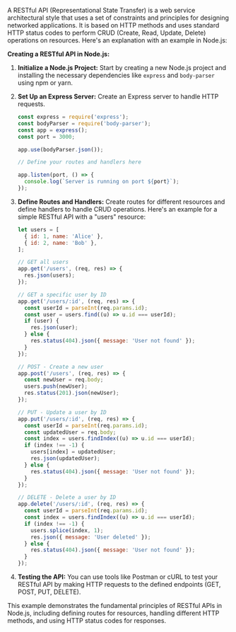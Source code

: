 A RESTful API (Representational State Transfer) is a web service architectural style that uses a set of constraints and principles for designing networked applications. It is based on HTTP methods and uses standard HTTP status codes to perform CRUD (Create, Read, Update, Delete) operations on resources. Here's an explanation with an example in Node.js:

**Creating a RESTful API in Node.js:**

1. **Initialize a Node.js Project:**
   Start by creating a new Node.js project and installing the necessary dependencies like `express` and `body-parser` using npm or yarn.

2. **Set Up an Express Server:**
   Create an Express server to handle HTTP requests.

   ```javascript
   const express = require('express');
   const bodyParser = require('body-parser');
   const app = express();
   const port = 3000;

   app.use(bodyParser.json());

   // Define your routes and handlers here

   app.listen(port, () => {
     console.log(`Server is running on port ${port}`);
   });
   ```

3. **Define Routes and Handlers:**
   Create routes for different resources and define handlers to handle CRUD operations. Here's an example for a simple RESTful API with a "users" resource:

   ```javascript
   let users = [
     { id: 1, name: 'Alice' },
     { id: 2, name: 'Bob' },
   ];

   // GET all users
   app.get('/users', (req, res) => {
     res.json(users);
   });

   // GET a specific user by ID
   app.get('/users/:id', (req, res) => {
     const userId = parseInt(req.params.id);
     const user = users.find((u) => u.id === userId);
     if (user) {
       res.json(user);
     } else {
       res.status(404).json({ message: 'User not found' });
     }
   });

   // POST - Create a new user
   app.post('/users', (req, res) => {
     const newUser = req.body;
     users.push(newUser);
     res.status(201).json(newUser);
   });

   // PUT - Update a user by ID
   app.put('/users/:id', (req, res) => {
     const userId = parseInt(req.params.id);
     const updatedUser = req.body;
     const index = users.findIndex((u) => u.id === userId);
     if (index !== -1) {
       users[index] = updatedUser;
       res.json(updatedUser);
     } else {
       res.status(404).json({ message: 'User not found' });
     }
   });

   // DELETE - Delete a user by ID
   app.delete('/users/:id', (req, res) => {
     const userId = parseInt(req.params.id);
     const index = users.findIndex((u) => u.id === userId);
     if (index !== -1) {
       users.splice(index, 1);
       res.json({ message: 'User deleted' });
     } else {
       res.status(404).json({ message: 'User not found' });
     }
   });
   ```

4. **Testing the API:**
   You can use tools like Postman or cURL to test your RESTful API by making HTTP requests to the defined endpoints (GET, POST, PUT, DELETE).

This example demonstrates the fundamental principles of RESTful APIs in Node.js, including defining routes for resources, handling different HTTP methods, and using HTTP status codes for responses.